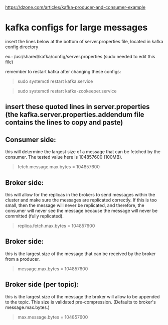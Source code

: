 https://dzone.com/articles/kafka-producer-and-consumer-example

# kafka configs for large messages
insert the lines below at the bottom of server.properties file, located in kafka config directory

ex.: /usr/shared/kafka/config/server.properties (sudo needed to edit this file)

remember to restart kafka after changing these configs: 

> sudo systemctl restart kafka.service 

> sudo systemctl restart kafka-zookeeper.service

insert these quoted lines in server.properties (the kafka.server.properties.addendum file contains the lines to copy and paste)
--------------------------------------------

## Consumer side:
this will determine the largest size of a message that can be fetched by the consumer. 
The tested value here is 104857600 (100MB).

> fetch.message.max.bytes = 104857600

## Broker side:
this will allow for the replicas in the brokers to send messages within the cluster and 
make sure the messages are replicated correctly. If this is too small, then the message 
will never be replicated, and therefore, the consumer will never see the message because 
the message will never be committed (fully replicated).

> replica.fetch.max.bytes = 104857600

## Broker side:
this is the largest size of the message that can be received by the broker from a producer.

> message.max.bytes = 104857600

## Broker side (per topic): 
this is the largest size of the message the broker will allow to be appended to the topic. 
This size is validated pre-compression. (Defaults to broker's message.max.bytes.)

> max.message.bytes = 104857600
